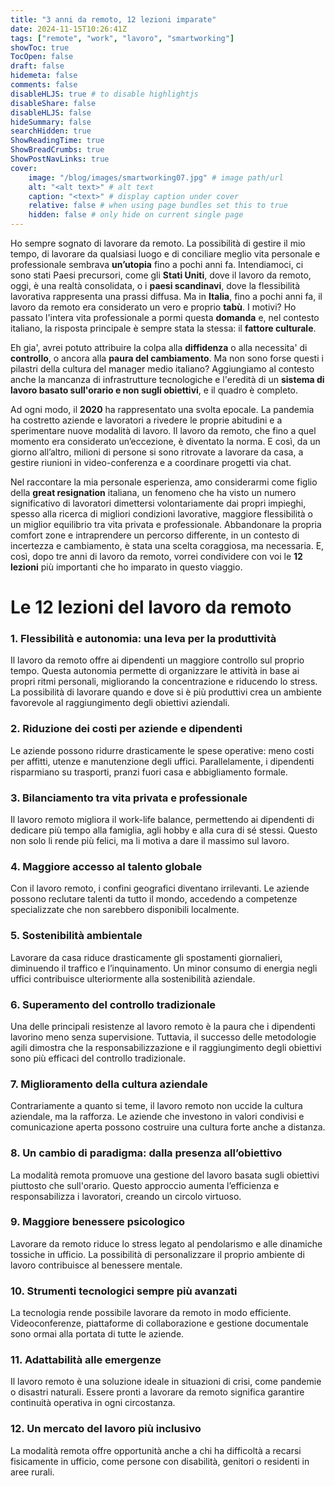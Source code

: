 ```yaml
---
title: "3 anni da remoto, 12 lezioni imparate"
date: 2024-11-15T10:26:41Z
tags: ["remote", "work", "lavoro", "smartworking"]
showToc: true
TocOpen: false
draft: false
hidemeta: false
comments: false
disableHLJS: true # to disable highlightjs
disableShare: false
disableHLJS: false
hideSummary: false
searchHidden: true
ShowReadingTime: true
ShowBreadCrumbs: true
ShowPostNavLinks: true
cover:
    image: "/blog/images/smartworking07.jpg" # image path/url
    alt: "<alt text>" # alt text
    caption: "<text>" # display caption under cover
    relative: false # when using page bundles set this to true
    hidden: false # only hide on current single page
---
```

Ho sempre sognato di lavorare da remoto. La possibilità di gestire il mio tempo, di lavorare da qualsiasi luogo e di conciliare meglio vita personale e professionale sembrava **un’utopia** fino a pochi anni fa. Intendiamoci, ci sono stati Paesi precursori, come gli **Stati Uniti**, dove il lavoro da remoto, oggi, è una realtà consolidata, o i **paesi scandinavi**, dove la flessibilità lavorativa rappresenta una prassi diffusa. Ma in **Italia**, fino a pochi anni fa, il lavoro da remoto era considerato un vero e proprio **tabù**. I motivi? Ho passato l'intera vita professionale a pormi questa **domanda** e, nel contesto italiano, la risposta principale è sempre stata la stessa: il **fattore culturale**.

Eh gia', avrei potuto attribuire la colpa alla **diffidenza** o alla necessita' di **controllo**, o ancora alla **paura del cambiamento**. Ma non sono forse questi i pilastri della cultura del manager medio italiano? Aggiungiamo al contesto anche la mancanza di infrastrutture tecnologiche e l'eredità di un **sistema di lavoro basato sull'orario e non sugli obiettivi**, e il quadro è completo.


Ad ogni modo, il **2020** ha rappresentato una svolta epocale. La pandemia ha costretto aziende e lavoratori a rivedere le proprie abitudini e a sperimentare nuove modalità di lavoro. Il lavoro da remoto, che fino a quel momento era considerato un’eccezione, è diventato la norma. E così, da un giorno all’altro, milioni di persone si sono ritrovate a lavorare da casa, a gestire riunioni in video-conferenza e a coordinare progetti via chat.

Nel raccontare la mia personale esperienza, amo considerarmi come figlio della **great resignation** italiana, un fenomeno che ha visto un numero significativo di lavoratori dimettersi volontariamente dai propri impieghi, spesso alla ricerca di migliori condizioni lavorative, maggiore flessibilità o un miglior equilibrio tra vita privata e professionale. Abbandonare la propria comfort zone e intraprendere un percorso differente, in un contesto di incertezza e cambiamento, è stata una scelta coraggiosa, ma necessaria. E, così, dopo tre anni di lavoro da remoto, vorrei condividere con voi le **12 lezioni** più importanti che ho imparato in questo viaggio.

# Le 12 lezioni del lavoro da remoto

### 1. Flessibilità e autonomia: una leva per la produttività
Il lavoro da remoto offre ai dipendenti un maggiore controllo sul proprio tempo. Questa autonomia permette di organizzare le attività in base ai propri ritmi personali, migliorando la concentrazione e riducendo lo stress. La possibilità di lavorare quando e dove si è più produttivi crea un ambiente favorevole al raggiungimento degli obiettivi aziendali.

### 2. Riduzione dei costi per aziende e dipendenti
Le aziende possono ridurre drasticamente le spese operative: meno costi per affitti, utenze e manutenzione degli uffici. Parallelamente, i dipendenti risparmiano su trasporti, pranzi fuori casa e abbigliamento formale.

### 3. Bilanciamento tra vita privata e professionale
Il lavoro remoto migliora il work-life balance, permettendo ai dipendenti di dedicare più tempo alla famiglia, agli hobby e alla cura di sé stessi. Questo non solo li rende più felici, ma li motiva a dare il massimo sul lavoro.

### 4. Maggiore accesso al talento globale
Con il lavoro remoto, i confini geografici diventano irrilevanti. Le aziende possono reclutare talenti da tutto il mondo, accedendo a competenze specializzate che non sarebbero disponibili localmente.


### 5. Sostenibilità ambientale
Lavorare da casa riduce drasticamente gli spostamenti giornalieri, diminuendo il traffico e l’inquinamento. Un minor consumo di energia negli uffici contribuisce ulteriormente alla sostenibilità aziendale.

### 6. Superamento del controllo tradizionale
Una delle principali resistenze al lavoro remoto è la paura che i dipendenti lavorino meno senza supervisione. Tuttavia, il successo delle metodologie agili dimostra che la responsabilizzazione e il raggiungimento degli obiettivi sono più efficaci del controllo tradizionale.

### 7. Miglioramento della cultura aziendale
Contrariamente a quanto si teme, il lavoro remoto non uccide la cultura aziendale, ma la rafforza. Le aziende che investono in valori condivisi e comunicazione aperta possono costruire una cultura forte anche a distanza.

### 8. Un cambio di paradigma: dalla presenza all’obiettivo
La modalità remota promuove una gestione del lavoro basata sugli obiettivi piuttosto che sull'orario. Questo approccio aumenta l’efficienza e responsabilizza i lavoratori, creando un circolo virtuoso.

### 9. Maggiore benessere psicologico
Lavorare da remoto riduce lo stress legato al pendolarismo e alle dinamiche tossiche in ufficio. La possibilità di personalizzare il proprio ambiente di lavoro contribuisce al benessere mentale.

### 10.  Strumenti tecnologici sempre più avanzati
La tecnologia rende possibile lavorare da remoto in modo efficiente. Videoconferenze, piattaforme di collaborazione e gestione documentale sono ormai alla portata di tutte le aziende.

### 11.  Adattabilità alle emergenze
Il lavoro remoto è una soluzione ideale in situazioni di crisi, come pandemie o disastri naturali. Essere pronti a lavorare da remoto significa garantire continuità operativa in ogni circostanza.

### 12.  Un mercato del lavoro più inclusivo
La modalità remota offre opportunità anche a chi ha difficoltà a recarsi fisicamente in ufficio, come persone con disabilità, genitori o residenti in aree rurali.
